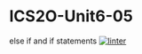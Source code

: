 # ICS2O-Unit6-05
else if and if statements
 [![linter](https://github.com/<Lauren-Jeffrey>/<ICS2O-Unit6-05>/workflows/linter/badge.svg)](https://github.com/marketplace/actions/super-linter)  
